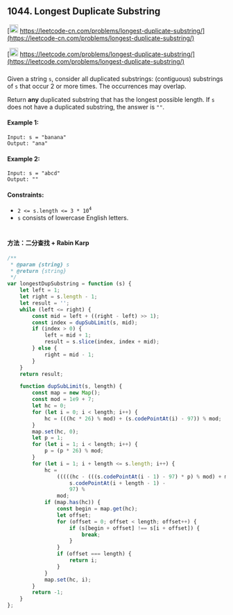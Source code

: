 ## 1044. Longest Duplicate Substring

[<img src="https://static.leetcode-cn.com/cn-mono-assets/production/assets/logo-dark-cn.c42314a8.svg" height="20" /> https://leetcode-cn.com/problems/longest-duplicate-substring/](https://leetcode-cn.com/problems/longest-duplicate-substring/)

[<img src="https://assets.leetcode.com/static_assets/public/webpack_bundles/images/logo-dark.e99485d9b.svg" height="20"/> https://leetcode.com/problems/longest-duplicate-substring/](https://leetcode.com/problems/longest-duplicate-substring/)

###

Given a string `s`, consider all duplicated substrings: (contiguous) substrings of `s` that occur 2 or more times. The occurrences may overlap.

Return **any** duplicated substring that has the longest possible length. If `s` does not have a duplicated substring, the answer is `""`.

#### Example 1:

```
Input: s = "banana"
Output: "ana"
```

#### Example 2:

```
Input: s = "abcd"
Output: ""
```

#### Constraints:

-   `2 <= s.length <= 3 * 10`<sup>`4`</sup>
-   `s` consists of lowercase English letters.

#

#### 方法：二分查找 + Rabin Karp

```js
/**
 * @param {string} s
 * @return {string}
 */
var longestDupSubstring = function (s) {
    let left = 1;
    let right = s.length - 1;
    let result = '';
    while (left <= right) {
        const mid = left + ((right - left) >> 1);
        const index = dupSubLimit(s, mid);
        if (index > 0) {
            left = mid + 1;
            result = s.slice(index, index + mid);
        } else {
            right = mid - 1;
        }
    }
    return result;

    function dupSubLimit(s, length) {
        const map = new Map();
        const mod = 1e9 + 7;
        let hc = 0;
        for (let i = 0; i < length; i++) {
            hc = (((hc * 26) % mod) + (s.codePointAt(i) - 97)) % mod;
        }
        map.set(hc, 0);
        let p = 1;
        for (let i = 1; i < length; i++) {
            p = (p * 26) % mod;
        }
        for (let i = 1; i + length <= s.length; i++) {
            hc =
                (((((hc - (((s.codePointAt(i - 1) - 97) * p) % mod) + mod) % mod) * 26) % mod) +
                    s.codePointAt(i + length - 1) -
                    97) %
                mod;
            if (map.has(hc)) {
                const begin = map.get(hc);
                let offset;
                for (offset = 0; offset < length; offset++) {
                    if (s[begin + offset] !== s[i + offset]) {
                        break;
                    }
                }
                if (offset === length) {
                    return i;
                }
            }
            map.set(hc, i);
        }
        return -1;
    }
};
```
